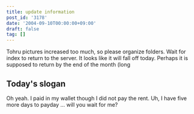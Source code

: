 ```yaml
---
title: update information
post_id: '3178'
date: '2004-09-10T00:00:00+09:00'
draft: false
tag: []
---
```


Tohru pictures increased too much, so please organize folders. Wait for index to return to the server. It looks like it will fall off today. Perhaps it is supposed to return by the end of the month (long

## Today's slogan

Oh yeah. I paid in my wallet though I did not pay the rent. Uh, I have five more days to payday ... will you wait for me?